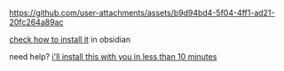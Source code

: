 



https://github.com/user-attachments/assets/b9d94bd4-5f04-4ff1-ad21-20fc264a89ac

[check how to install it](https://youtu.be/jtmGLLjdOZo) in obsidian

need help? [i'll install this with you in less than 10 minutes](https://cal.com/louis030195/screenpipe)


